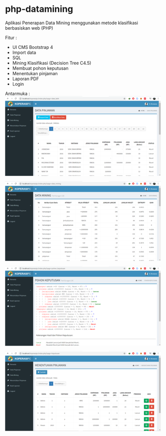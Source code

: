 # php-datamining
Aplikasi Penerapan Data Mining menggunakan metode klasifikasi berbasiskan web (PHP)

Fitur :
-	UI CMS Bootstrap 4
-	Import data
-	SQL
-	Mining Klasifikasi (Decision Tree C4.5)
-	Membuat pohon keputusan
-	Menentukan pinjaman
-	Laporan PDF
-	Login

Antarmuka :
![Github Logo](/Github/3a.png)

![Github Logo](/Github/4a.png)

![Github Logo](/Github/5a.png)

![Github Logo](/Github/6a.png)
